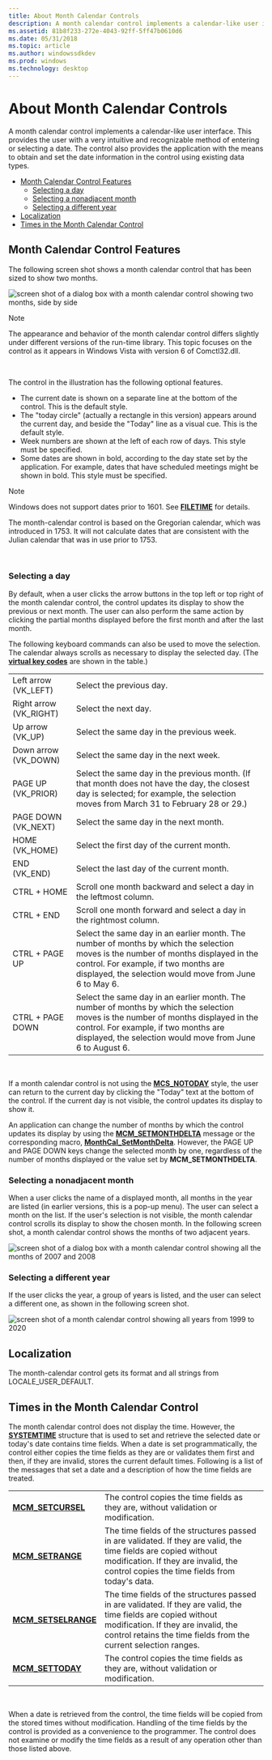 ```yaml
---
title: About Month Calendar Controls
description: A month calendar control implements a calendar-like user interface.
ms.assetid: 81b8f233-272e-4043-92ff-5ff47b0610d6
ms.date: 05/31/2018
ms.topic: article
ms.author: windowssdkdev
ms.prod: windows
ms.technology: desktop
---
```


# About Month Calendar Controls

A month calendar control implements a calendar-like user interface. This provides the user with a very intuitive and recognizable method of entering or selecting a date. The control also provides the application with the means to obtain and set the date information in the control using existing data types.

-   [Month Calendar Control Features](#month-calendar-control-features)
    -   [Selecting a day](#selecting-a-day)
    -   [Selecting a nonadjacent month](#selecting-a-nonadjacent-month)
    -   [Selecting a different year](#selecting-a-different-year)
-   [Localization](#localization)
-   [Times in the Month Calendar Control](#times-in-the-month-calendar-control)

## Month Calendar Control Features

The following screen shot shows a month calendar control that has been sized to show two months.

![screen shot of a dialog box with a month calendar control showing two months, side by side](images/mc-simple.png)

> [!Note]  
> The appearance and behavior of the month calendar control differs slightly under different versions of the run-time library. This topic focuses on the control as it appears in Windows Vista with version 6 of Comctl32.dll.

 

The control in the illustration has the following optional features.

-   The current date is shown on a separate line at the bottom of the control. This is the default style.
-   The "today circle" (actually a rectangle in this version) appears around the current day, and beside the "Today" line as a visual cue. This is the default style.
-   Week numbers are shown at the left of each row of days. This style must be specified.
-   Some dates are shown in bold, according to the day state set by the application. For example, dates that have scheduled meetings might be shown in bold. This style must be specified.

> [!Note]
>
> Windows does not support dates prior to 1601. See [**FILETIME**](https://msdn.microsoft.com/library/windows/desktop/ms724284) for details.
>
> The month-calendar control is based on the Gregorian calendar, which was introduced in 1753. It will not calculate dates that are consistent with the Julian calendar that was in use prior to 1753.

 

### Selecting a day

By default, when a user clicks the arrow buttons in the top left or top right of the month calendar control, the control updates its display to show the previous or next month. The user can also perform the same action by clicking the partial months displayed before the first month and after the last month.

The following keyboard commands can also be used to move the selection. The calendar always scrolls as necessary to display the selected day. (The [**virtual key codes**](https://msdn.microsoft.com/library/windows/desktop/dd375731) are shown in the table.)



|                         |                                                                                                                                                                                                                                          |
|-------------------------|------------------------------------------------------------------------------------------------------------------------------------------------------------------------------------------------------------------------------------------|
| Left arrow (VK\_LEFT)   | Select the previous day.                                                                                                                                                                                                                 |
| Right arrow (VK\_RIGHT) | Select the next day.                                                                                                                                                                                                                     |
| Up arrow (VK\_UP)       | Select the same day in the previous week.                                                                                                                                                                                                |
| Down arrow (VK\_DOWN)   | Select the same day in the next week.                                                                                                                                                                                                    |
| PAGE UP (VK\_PRIOR)     | Select the same day in the previous month. (If that month does not have the day, the closest day is selected; for example, the selection moves from March 31 to February 28 or 29.)                                                      |
| PAGE DOWN (VK\_NEXT)    | Select the same day in the next month.                                                                                                                                                                                                   |
| HOME (VK\_HOME)         | Select the first day of the current month.                                                                                                                                                                                               |
| END (VK\_END)           | Select the last day of the current month.                                                                                                                                                                                                |
| CTRL + HOME             | Scroll one month backward and select a day in the leftmost column.                                                                                                                                                                       |
| CTRL + END              | Scroll one month forward and select a day in the rightmost column.                                                                                                                                                                       |
| CTRL + PAGE UP          | Select the same day in an earlier month. The number of months by which the selection moves is the number of months displayed in the control. For example, if two months are displayed, the selection would move from June 6 to May 6.    |
| CTRL + PAGE DOWN        | Select the same day in an earlier month. The number of months by which the selection moves is the number of months displayed in the control. For example, if two months are displayed, the selection would move from June 6 to August 6. |



 

If a month calendar control is not using the [**MCS\_NOTODAY**](month-calendar-control-styles.md#mcs-notoday) style, the user can return to the current day by clicking the "Today" text at the bottom of the control. If the current day is not visible, the control updates its display to show it.

An application can change the number of months by which the control updates its display by using the [**MCM\_SETMONTHDELTA**](mcm-setmonthdelta.md) message or the corresponding macro, [**MonthCal\_SetMonthDelta**](/windows/win32/Commctrl/nf-commctrl-monthcal_setmonthdelta?branch=master). However, the PAGE UP and PAGE DOWN keys change the selected month by one, regardless of the number of months displayed or the value set by **MCM\_SETMONTHDELTA**.

### Selecting a nonadjacent month

When a user clicks the name of a displayed month, all months in the year are listed (in earlier versions, this is a pop-up menu). The user can select a month on the list. If the user's selection is not visible, the month calendar control scrolls its display to show the chosen month. In the following screen shot, a month calendar control shows the months of two adjacent years.

![screen shot of a dialog box with a month calendar control showing all the months of 2007 and 2008](images/mc-months.png)

### Selecting a different year

If the user clicks the year, a group of years is listed, and the user can select a different one, as shown in the following screen shot.

![screen shot of a month calendar control showing all years from 1999 to 2020](images/mc-years.png)

## Localization

The month-calendar control gets its format and all strings from LOCALE\_USER\_DEFAULT.

## Times in the Month Calendar Control

The month calendar control does not display the time. However, the [**SYSTEMTIME**](https://msdn.microsoft.com/library/windows/desktop/ms724950) structure that is used to set and retrieve the selected date or today's date contains time fields. When a date is set programmatically, the control either copies the time fields as they are or validates them first and then, if they are invalid, stores the current default times. Following is a list of the messages that set a date and a description of how the time fields are treated.



|                                             |                                                                                                                                                                                                                            |
|---------------------------------------------|----------------------------------------------------------------------------------------------------------------------------------------------------------------------------------------------------------------------------|
| [**MCM\_SETCURSEL**](mcm-setcursel.md)     | The control copies the time fields as they are, without validation or modification.                                                                                                                                        |
| [**MCM\_SETRANGE**](mcm-setrange.md)       | The time fields of the structures passed in are validated. If they are valid, the time fields are copied without modification. If they are invalid, the control copies the time fields from today's data.                  |
| [**MCM\_SETSELRANGE**](mcm-setselrange.md) | The time fields of the structures passed in are validated. If they are valid, the time fields are copied without modification. If they are invalid, the control retains the time fields from the current selection ranges. |
| [**MCM\_SETTODAY**](mcm-settoday.md)       | The control copies the time fields as they are, without validation or modification.                                                                                                                                        |



 

When a date is retrieved from the control, the time fields will be copied from the stored times without modification. Handling of the time fields by the control is provided as a convenience to the programmer. The control does not examine or modify the time fields as a result of any operation other than those listed above.

 

 




